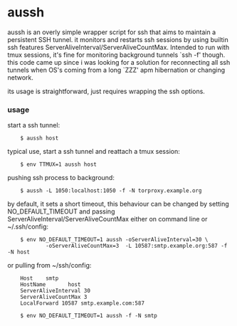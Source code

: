 # aussh

aussh is an overly simple wrapper script for ssh that aims to maintain
a persistent SSH tunnel. it monitors and restarts ssh sessions by using
builtin ssh features ServerAliveInterval/ServerAliveCountMax. Intended
to run with tmux sessions, it's fine for monitoring background tunnels
\`ssh -f' though. this code came up since i was looking for a solution
for reconnecting all ssh tunnels when OS's coming from a long \`ZZZ'
apm hibernation or changing network.

its usage is straightforward, just requires wrapping the ssh options.

### usage

start a ssh tunnel:

        $ aussh host

typical use, start a ssh tunnel and reattach a tmux session:
 
        $ env TTMUX=1 aussh host

 pushing ssh process to background:
 
        $ aussh -L 1050:localhost:1050 -f -N torproxy.example.org

by default, it sets a short timeout, this behaviour can be changed by
setting NO_DEFAULT_TIMEOUT and passing ServerAliveInterval/ServerAliveCountMax
either on command line or ~/.ssh/config:

        $ env NO_DEFAULT_TIMEOUT=1 aussh -oServerAliveInterval=30 \
                -oServerAliveCountMax=3  -L 10587:smtp.example.org:587 -f -N host

or pulling from ~/ssh/config:

        Host    smtp
        HostName       host
        ServerAliveInterval 30
        ServerAliveCountMax 3
        LocalForward 10587 smtp.example.com:587

        $ env NO_DEFAULT_TIMEOUT=1 aussh -f -N smtp
